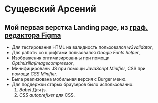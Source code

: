 # Сущевский Арсений
## Мой первая верстка Landing page, из [граф. редактора Figma][1]
+ Для тестирования HTML на валидность пользовался *w3validator*,
+ Для работы со шрифтами пользовался *Google Fonts helper*,
+ Изображения оптимизированны при помощи *Optimizilla(imagecompressor*,
+ Минифицированы JS при помощи *JavaScript Minifier*, CSS при помощи *CSS Minifier*.
+ Была реализована мобильная версия с Burger меню.
+ Для поддержки старых браузеров было использованно: 
    1. *Babel* Для js.  
    2. *CSS autoprefixer* для CSS.

[1]:https://www.figma.com/file/ClPSP7KCU1NbvxMXA914hlFk/travel-landing-page-jacobvoyles?node-id=0%3A2 "Figma"

